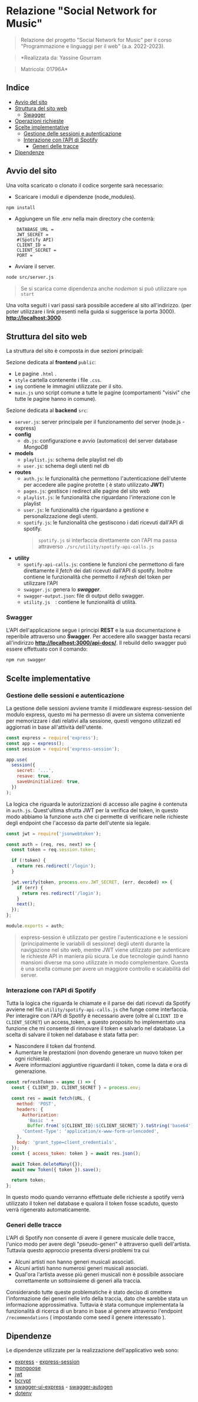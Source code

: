# Relazione "Social Network for Music"

> Relazione del progetto "Social Network for Music" per il corso "Programmazione e linguaggi per il web" (a.a. 2022-2023).

> \*Realizzata da: Yassine Gourram

> Matricola: 01796A\*

## Indice

- [Avvio del sito](#avvio-del-sito)
- [Struttura del sito web](#struttura-del-sito-web)
  - [Swagger](#swagger)
- [Operazioni richieste](#operazioni-richieste)
- [Scelte implementative](#scelte-implementative)
  - [Gestione delle sessioni e autenticazione](#gestione-delle-sessioni-e-autenticazione)
  - [Interazione con l’API di Spotify](#interazione-con-l'api-di-spotify)
    - [Generi delle tracce](#generi-delle-tracce)
- [Dipendenze](#dipendenze)

## Avvio del sito

Una volta scaricato o clonato il codice sorgente sarà necessario:

- Scaricare i moduli e dipendenze (node_modules).

```bash
npm install
```

- Aggiungere un file .env nella main directory che conterrà:

```env
    DATABASE_URL =
    JWT_SECRET =
    #(Spotify API)
    CLIENT_ID =
    CLIENT_SECRET =
    PORT =
```

- Avviare il server.

```bash
node src/server.js
```

> Se si scarica come dipendenza anche _nodemon_ si può utilizzare `npm start`

Una volta seguiti i vari passi sarà possibile accedere al sito all'indirizzo. (per poter utilizzare i link presenti nella guida si suggerisce la porta 3000).
**[http://localhost:3000](http://localhost:3000/)**.

## Struttura del sito web

La struttura del sito è composta in due sezioni principali:

Sezione dedicata al **frontend** `public`:

- Le pagine `.html` .
- `style` cartella contenente i file `.css`.
- `img` contiene le immagini utilizzate per il sito.
- `main.js` uno script comune a tutte le pagine (comportamenti "visivi" che tutte le pagine hanno in comune).

Sezione dedicata al **backend** `src`:

- `server.js`: server principale per il funzionamento del server (node.js - express)
- **config**
  - `db.js`: configurazione e avvio (automatico) del server database _MongoDB_
- **models**
  - `playlist.js`: schema delle playlist nel db
  - `user.js`: schema degli utenti nel db
- **routes**
  - `auth.js`: le funzionalità che permettono l'autenticazione dell'utente per accedere alle pagine protette ( è stato utilizzato **JWT**)
  - `pages.js`: gestisce i redirect alle pagine del sito web
  - `playlist.js`: le funzionalità che riguardano l'interazione con le playlist
  - `user.js`: le funzionalità che riguardano a gestione e personalizzazione degli utenti.
  - `spotify.js`: le funzionalità che gestiscono i dati ricevuti dall'API di spotify.
    > `spotify.js` si interfaccia direttamente con l'API ma passa attraverso `./src/utility/spotify-api-calls.js`
- **utility**
  - `spotify-api-calls.js`: contiene le funzioni che permettono di fare direttamente il _fetch_ dei dati ricevuti dall'API di spotify. Inoltre contiene le funzionalità che permetto il _refresh_ del token per utilizzare l'API
  - `swagger.js`: genera lo **_swagger_**.
  - `swagger-output.json`: file di output dello swagger.
  - `utility.js  `: contiene le funzionalità di utilità.

### Swagger

L'API dell'applicazione segue i principi **REST** e la sua documentazione è reperibile attraverso uno **Swagger**.
Per accedere allo swagger basta recarsi all'indirizzo **[http://localhost:3000/api-docs/](http://localhost:3000/api-docs/)**.
Il rebuild dello swagger può essere effettuato con il comando:

```bash
npm run swagger
```

## Scelte implementative

### Gestione delle sessioni e autenticazione

La gestione delle sessioni avviene tramite il middleware express-session del modulo express, questo mi ha permesso di avere un sistema conveniente per memorizzare i dati relativi alla sessione, questi vengono utilizzati ed aggiornati in base all'attività dell'utente.

```javascript
const express = require('express');
const app = express();
const session = require('express-session');

app.use(
  session({
    secret: '...',
    resave: true,
    saveUninitialized: true,
  })
);
```

La logica che riguarda le autorizzazioni di accesso alle pagine è contenuta in `auth.js`. Quest'ultima sfrutta JWT per la verifica del token, in questo modo abbiamo la funzione `auth` che ci permette di verificare nelle richieste degli endpoint che l'accesso da parte dell'utente sia legale.

```javascript
const jwt = require('jsonwebtoken');

const auth = (req, res, next) => {
  const token = req.session.token;

  if (!token) {
    return res.redirect('/login');
  }

  jwt.verify(token, process.env.JWT_SECRET, (err, decoded) => {
    if (err) {
      return res.redirect('/login');
    }
    next();
  });
};

module.exports = auth;
```

> express-session è utilizzato per gestire l'autenticazione e le sessioni (principalmente le variabili di sessione) degli utenti durante la navigazione nel sito web, mentre JWT viene utilizzato per autenticare le richieste API in maniera più sicura. Le due tecnologie quindi hanno mansioni diverse ma sono utilizzate in modo complementare. Questa è una scelta comune per avere un maggiore controllo e scalabilità del server.

### Interazione con l'API di Spotify

Tutta la logica che riguarda le chiamate e il parse dei dati ricevuti da Spotify avviene nel file `utility/spotify-api-calls.js` che funge come interfaccia.
Per interagire con l'API di Spotify è necessario avere (oltre al `CLIENT ID` e `CLIENT_SECRET`) un access_token, a questo proposito ho implementato una funzione che mi consente di rinnovare il token e salvarlo nel database.
La scelta di salvare il token nel database è stata fatta per:

- Nascondere il token dal frontend.
- Aumentare le prestazioni (non dovendo generare un nuovo token per ogni richiesta).
- Avere informazioni aggiuntive riguardanti il token, come la data e ora di generazione.

```javascript
const refreshToken = async () => {
  const { CLIENT_ID, CLIENT_SECRET } = process.env;

  const res = await fetch(URL, {
    method: 'POST',
    headers: {
      Authorization:
        'Basic ' +
        Buffer.from(`${CLIENT_ID}:${CLIENT_SECRET}`).toString('base64'),
      'Content-Type': 'application/x-www-form-urlencoded',
    },
    body: 'grant_type=client_credentials',
  });
  const { access_token: token } = await res.json();

  await Token.deleteMany({});
  await new Token({ token }).save();

  return token;
};
```

In questo modo quando verranno effettuate delle richieste a spotify verrà utilizzato il token nel database e qualora il token fosse scaduto, questo verrà rigenerato automaticamente.

### Generi delle tracce

L'API di Spotify non consente di avere il genere musicale delle tracce, l'unico modo per avere degli "pseudo-generi" è attraverso quelli dell'artista. Tuttavia questo approccio presenta diversi problemi tra cui

- Alcuni artisti non hanno generi musicali associati.
- Alcuni artisti hanno numerosi generi musicali associati.
- Qual'ora l'artista avesse più generi musicali non è possibile associare correttamente un sottoinsieme di generi alla traccia.

Considerando tutte queste problematiche è stato deciso di omettere l'informazione dei generi nelle info della traccia, dato che sarebbe stata un informazione approssimativa.
Tuttavia è stata comunque implementata la funzionalità di ricerca di un brano in base al genere attraverso l'endpoint `/recommendations` ( impostando come seed il genere interessato ).

## Dipendenze

Le dipendenze utilizzate per la realizzazione dell'applicativo web sono:

- [express](https://www.npmjs.com/package/express) - [express-session](https://www.npmjs.com/package/express-session)
- [mongoose](https://www.npmjs.com/package/mongoose)
- [jwt](https://www.npmjs.com/package/jsonwebtoken)
- [bcrypt](https://www.npmjs.com/package/bcrypt)
- [swagger-ui-express](https://www.npmjs.com/package/swagger-ui-express) - [swagger-autogen](https://www.npmjs.com/package/swagger-autogen)
- [dotenv](https://www.npmjs.com/package/dotenv)

